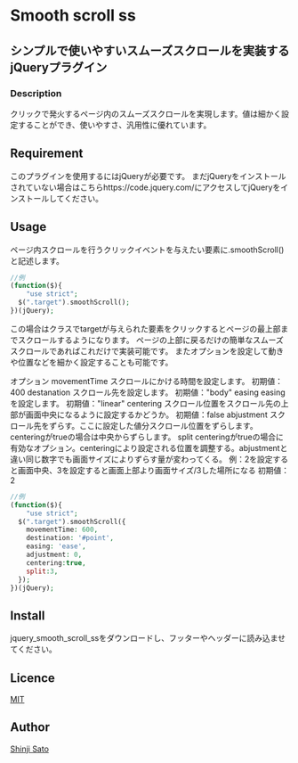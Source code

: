 # Smooth scroll ss


## シンプルで使いやすいスムーズスクロールを実装するjQueryプラグイン


### Description
クリックで発火するページ内のスムーズスクロールを実現します。値は細かく設定することができ、使いやすさ、汎用性に優れています。


## Requirement
このプラグインを使用するにはjQueryが必要です。
まだjQueryをインストールされていない場合はこちらhttps://code.jquery.com/にアクセスしてjQueryをインストールしてください。

## Usage
ページ内スクロールを行うクリックイベントを与えたい要素に.smoothScroll()と記述します。
``` php
//例
(function($){
	"use strict";
  $(".target").smoothScroll();
})(jQuery);
```

この場合はクラスでtargetが与えられた要素をクリックするとページの最上部までスクロールするようになります。
ページの上部に戻るだけの簡単なスムーズスクロールであればこれだけで実装可能です。
またオプションを設定して動きや位置などを細かく設定することも可能です。

オプション
movementTime
 スクロールにかける時間を設定します。
 初期値：400
destanation
 スクロール先を設定します。
 初期値："body"
easing
 easingを設定します。
 初期値："linear"
centering
 スクロール位置をスクロール先の上部が画面中央になるように設定するかどうか。
 初期値：false
abjustment
 スクロール先をずらす。ここに設定した値分スクロール位置をずらします。centeringがtrueの場合は中央からずらします。
split
 centeringがtrueの場合に有効なオプション。centeringにより設定される位置を調整する。abjustmentと違い同じ数字でも画面サイズによりずらす量が変わってくる。
 例：2を設定すると画面中央、3を設定すると画面上部より画面サイズ/3した場所になる
 初期値：2

``` php
//例
(function($){
	"use strict";
  $(".target").smoothScroll({
    movementTime: 600,
    destination: '#point',
    easing: 'ease',
    adjustment: 0,
    centering:true,
    split:3,
  });
})(jQuery);
```

## Install
jquery_smooth_scroll_ssをダウンロードし、フッターやヘッダーに読み込ませてください。





## Licence

[MIT](https://github.com/kunshin0518/jquyery.smooth_scroll_ss/LICENCE)

## Author

[Shinji Sato](https://github.com/kunshin0518)
